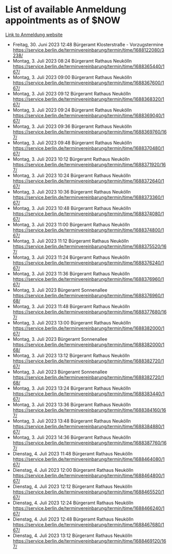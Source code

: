 # List of available Anmeldung appointments as of $NOW
[Link to Anmeldung website](https://service.berlin.de/terminvereinbarung/termin/tag.php?termin=1&anliegen[]=120686&dienstleisterlist=122210,122217,327316,122219,327312,122227,327314,122231,327346,122243,327348,122254,122252,329742,122260,329745,122262,329748,122271,327278,122273,327274,122277,327276,330436,122280,327294,122282,327290,122284,327292,122291,327270,122285,327266,122286,327264,122296,327268,150230,329760,122297,327286,122294,327284,122312,329763,122314,329775,122304,327330,122311,327334,122309,327332,317869,122281,327352,122279,329772,122283,122276,327324,122274,327326,122267,329766,122246,327318,122251,327320,122257,327322,122208,327298,122226,327300&herkunft=http%3A%2F%2Fservice.berlin.de%2Fdienstleistung%2F120686%2F)
- Freitag, 30. Juni 2023 12:48 Bürgeramt Klosterstraße - Vorzugstermine https://service.berlin.de/terminvereinbarung/termin/time/1688122080/3238/
- Montag, 3. Juli 2023 08:24 Bürgeramt Rathaus Neukölln https://service.berlin.de/terminvereinbarung/termin/time/1688365440/167/
- Montag, 3. Juli 2023 09:00 Bürgeramt Rathaus Neukölln https://service.berlin.de/terminvereinbarung/termin/time/1688367600/167/
- Montag, 3. Juli 2023 09:12 Bürgeramt Rathaus Neukölln https://service.berlin.de/terminvereinbarung/termin/time/1688368320/167/
- Montag, 3. Juli 2023 09:24 Bürgeramt Rathaus Neukölln https://service.berlin.de/terminvereinbarung/termin/time/1688369040/167/
- Montag, 3. Juli 2023 09:36 Bürgeramt Rathaus Neukölln https://service.berlin.de/terminvereinbarung/termin/time/1688369760/167/
- Montag, 3. Juli 2023 09:48 Bürgeramt Rathaus Neukölln https://service.berlin.de/terminvereinbarung/termin/time/1688370480/167/
- Montag, 3. Juli 2023 10:12 Bürgeramt Rathaus Neukölln https://service.berlin.de/terminvereinbarung/termin/time/1688371920/167/
- Montag, 3. Juli 2023 10:24 Bürgeramt Rathaus Neukölln https://service.berlin.de/terminvereinbarung/termin/time/1688372640/167/
- Montag, 3. Juli 2023 10:36 Bürgeramt Rathaus Neukölln https://service.berlin.de/terminvereinbarung/termin/time/1688373360/167/
- Montag, 3. Juli 2023 10:48 Bürgeramt Rathaus Neukölln https://service.berlin.de/terminvereinbarung/termin/time/1688374080/167/
- Montag, 3. Juli 2023 11:00 Bürgeramt Rathaus Neukölln https://service.berlin.de/terminvereinbarung/termin/time/1688374800/167/
- Montag, 3. Juli 2023 11:12 Bürgeramt Rathaus Neukölln https://service.berlin.de/terminvereinbarung/termin/time/1688375520/167/
- Montag, 3. Juli 2023 11:24 Bürgeramt Rathaus Neukölln https://service.berlin.de/terminvereinbarung/termin/time/1688376240/167/
- Montag, 3. Juli 2023 11:36 Bürgeramt Rathaus Neukölln https://service.berlin.de/terminvereinbarung/termin/time/1688376960/167/
- Montag, 3. Juli 2023  Bürgeramt Sonnenallee https://service.berlin.de/terminvereinbarung/termin/time/1688376960/168/
- Montag, 3. Juli 2023 11:48 Bürgeramt Rathaus Neukölln https://service.berlin.de/terminvereinbarung/termin/time/1688377680/167/
- Montag, 3. Juli 2023 13:00 Bürgeramt Rathaus Neukölln https://service.berlin.de/terminvereinbarung/termin/time/1688382000/167/
- Montag, 3. Juli 2023  Bürgeramt Sonnenallee https://service.berlin.de/terminvereinbarung/termin/time/1688382000/168/
- Montag, 3. Juli 2023 13:12 Bürgeramt Rathaus Neukölln https://service.berlin.de/terminvereinbarung/termin/time/1688382720/167/
- Montag, 3. Juli 2023  Bürgeramt Sonnenallee https://service.berlin.de/terminvereinbarung/termin/time/1688382720/168/
- Montag, 3. Juli 2023 13:24 Bürgeramt Rathaus Neukölln https://service.berlin.de/terminvereinbarung/termin/time/1688383440/167/
- Montag, 3. Juli 2023 13:36 Bürgeramt Rathaus Neukölln https://service.berlin.de/terminvereinbarung/termin/time/1688384160/167/
- Montag, 3. Juli 2023 13:48 Bürgeramt Rathaus Neukölln https://service.berlin.de/terminvereinbarung/termin/time/1688384880/167/
- Montag, 3. Juli 2023 14:36 Bürgeramt Rathaus Neukölln https://service.berlin.de/terminvereinbarung/termin/time/1688387760/167/
- Dienstag, 4. Juli 2023 11:48 Bürgeramt Rathaus Neukölln https://service.berlin.de/terminvereinbarung/termin/time/1688464080/167/
- Dienstag, 4. Juli 2023 12:00 Bürgeramt Rathaus Neukölln https://service.berlin.de/terminvereinbarung/termin/time/1688464800/167/
- Dienstag, 4. Juli 2023 12:12 Bürgeramt Rathaus Neukölln https://service.berlin.de/terminvereinbarung/termin/time/1688465520/167/
- Dienstag, 4. Juli 2023 12:24 Bürgeramt Rathaus Neukölln https://service.berlin.de/terminvereinbarung/termin/time/1688466240/167/
- Dienstag, 4. Juli 2023 12:48 Bürgeramt Rathaus Neukölln https://service.berlin.de/terminvereinbarung/termin/time/1688467680/167/
- Dienstag, 4. Juli 2023 13:12 Bürgeramt Rathaus Neukölln https://service.berlin.de/terminvereinbarung/termin/time/1688469120/167/
